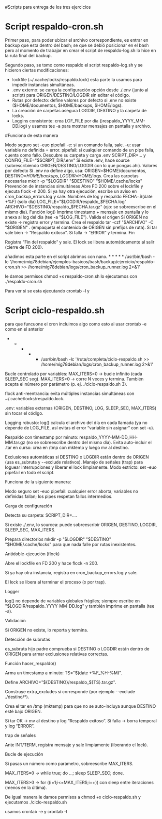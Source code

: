 #Scripts para entrega de los tres ejercicios
# Script respaldo-cron.sh

Primer paso, para poder ubicar el archivo correspondiente, es entrar en backup que esta dentro del bash; se que se debió posicionar en el bash pero al momento de trabajar en crear el script de respaldo-log.sh lo hice en la ruta final del backup.

Segundo paso, se tomo como respaldo el script respaldo-log.sh y se hicieron ciertas modificaciones:
* lockfile (~/.cache/locks/respaldo.lock) esta parte la usamos para impedir instancias simultáneas.
* .env externo: se carga la configuración opción desde ./.env (junto al script) para ORIGEN/DESTINO/LOGDIR  sin editar el código.
* Rutas por defecto: define valores por defecto si .env no existe ($HOME/documentos, $HOME/backups, $HOME/logs).
* La creación de carpetas:asegura LOGDIR, DESTINO y la carpeta de locks.
* Loggins consistente: crea LOF_FILE por día ()respaldo_YYYY_MM-DD.log) y usamos tee -a para mostrar mensajes en pantalla y archivo.

#Funciona de esta manera

Modo seguro
set -euo pipefail
-e: si un comando falla, sale.
-u: usar variable no definida = error.
pipefail: si cualquier comando de un pipe falla, cuenta como fallo.
Descubre su carpeta y carga .env
SCRIPT_DIR=… y CONFIG_FILE="$SCRIPT_DIR/.env"
Si existe .env, hace source (sobrescribiendo ORIGEN/DESTINO/LOGDIR con lo que pongas ahí).
Valores por defecto
Si .env no define algo, usa:
ORIGEN=$HOME/documentos, DESTINO=$HOME/backups, LOGDIR=$HOME/logs.
Crea las carpetas necesarias
mkdir -p "$LOGDIR" "$DESTINO" "$HOME/.cache/locks"
Prevención de instancias simultáneas
Abre FD 200 sobre el lockfile y ejecuta flock -n 200.
Si ya hay otra ejecución, escribe un aviso en cron_backup_errors.log y sale.
Nombres de log y respaldo
FECHA=$(date +%F) (solo día)
LOG_FILE="$LOGDIR/respaldo_$FECHA.log"
ARCHIVO="$DESTINO/respaldo_$FECHA.tar.gz" (ojo: se sobreescribe en el mismo día).
Función log()
Imprime timestamp + mensaje en pantalla y lo anexa al log del día (tee -a "$LOG_FILE").
Valida el origen
Si ORIGEN no existe → registra error y termina.
Crea el respaldo
tar -czf "$ARCHIVO" -C "$ORIGEN" .
(empaqueta el contenido de ORIGEN sin prefijos de ruta).
Si tar sale bien → “Respaldo exitoso”. Si falla → “ERROR” y termina.
Fin

Registra “Fin del respaldo” y sale.
El lock se libera automáticamente al salir (cierre de FD 200).

añadimos esta parte en el script abrimos con nano. * * * * * /usr/bin/bash -lc '/home/mig78debian/ejemplos-basicos/bash/backup/ejercicio/respaldo-cron.sh >> /home/mig78debian/logs/cron_backup_runner.log 2>&1'

le damos permisos chmod +x respaldo-cron.sh
lo ejecutamos con ./respaldo-cron.sh

Para ver si se esta ejecutando crontab -l y 


# Script ciclo-respaldo.sh

para que funcuone el cron incluimos algo como esto al usar crontab -e como en el anterior
* * * * * /usr/bin/bash -lc '/ruta/completa/ciclo-respaldo.sh >> /home/mig78debian/logs/cron_backup_runner.log 2>&1'

Bucle controlado por variables:
MAX_ITERS=0 → bucle infinito (cada SLEEP_SEC seg).
MAX_ITERS>0 → corre N veces y termina.
También acepta el número por parámetro (p. ej. ./ciclo-respaldo.sh 3).

flock anti-reentrancia: evita múltiples instancias simultáneas con ~/.cache/locks/respaldo.lock.

.env: variables externas (ORIGEN, DESTINO, LOG, SLEEP_SEC, MAX_ITERS) sin tocar el código.

Logging robusto: log() calcula el archivo del día en cada llamada (ya no depende de LOG_FILE, así evitas el error “variable sin asignar” con set -u).

Respaldo con timestamp por minuto: respaldo_YYYY-MM-DD_HH-MM.tar.gz (no se sobreescribe dentro del mismo día).
Evita auto-incluir el .tar en curso: crea en /tmp con mktemp y luego mv al destino.

Exclusiones automáticas si DESTINO o LOGDIR están dentro de ORIGEN (usa es_subruta y --exclude relativos).
Manejo de señales (trap) para loguear interrupciones y liberar el lock limpiamente.
Modo estricto: set -euo pipefail en todo el script.


Funciona de la siguiente manera:

Modo seguro
set -euo pipefail: cualquier error aborta; variables no definidas fallan; los pipes respetan fallos intermedios.

Carga de configuración

Detecta su carpeta: SCRIPT_DIR=….

Si existe ./.env, lo sourcea: puede sobreescribir ORIGEN, DESTINO, LOGDIR, SLEEP_SEC, MAX_ITERS.

Prepara directorios
mkdir -p "$LOGDIR" "$DESTINO" "$HOME/.cache/locks" para que nada falle por rutas inexistentes.

Antidoble-ejecución (flock)

Abre el lockfile en FD 200 y hace flock -n 200.

Si ya hay otra instancia, registra en cron_backup_errors.log y sale.

El lock se libera al terminar el proceso (o por trap).

Logger

log() no depende de variables globales frágiles; siempre escribe en "$LOGDIR/respaldo_YYYY-MM-DD.log" y también imprime en pantalla (tee -a).

Validación

Si ORIGEN no existe, lo reporta y termina.

Detección de subrutas

es_subruta hijo padre comprueba si DESTINO o LOGDIR están dentro de ORIGEN para armar exclusiones relativas correctas.

Función hacer_respaldo()

Arma un timestamp a minuto: TS="$(date +%F_%H-%M)".

Define ARCHIVO="${DESTINO}/respaldo_${TS}.tar.gz".

Construye extra_excludes si corresponde (por ejemplo --exclude ./destino/*).

Crea el tar en /tmp (mktemp) para que no se auto-incluya aunque DESTINO esté bajo ORIGEN.

Si tar OK → mv al destino y log “Respaldo exitoso”. Si falla → borra temporal y log “ERROR”.

trap de señales

Ante INT/TERM, registra mensaje y sale limpiamente (liberando el lock).

Bucle de ejecución

Si pasas un número como parámetro, sobreescribe MAX_ITERS.

MAX_ITERS=0 → while true; do …; sleep SLEEP_SEC; done.

MAX_ITERS>0 → for ((i=1;i<=MAX_ITERS;i++)) con sleep entre iteraciones (menos en la última).

De igual manera le damos permisos a chmod +x ciclo-respaldo.sh
y ejecutamos ./ciclo-respaldo.sh

usamos crontab -e y crontab -l
